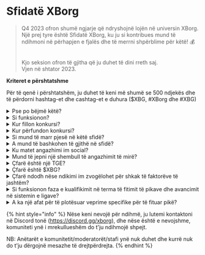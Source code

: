 # Sfidatë XBorg

> Q4 2023 ofron shumë ngjarje që ndryshojnë lojën në universin XBorg. Një prej tyre është Sfidatë XBorg, ku ju si kontribues mund të ndihmoni në përhapjen e fjalës dhe të merrni shpërblime për këtë! 💰
>
> \
> Kjo seksion ofron të gjitha që ju duhet të dini rreth saj. \
> Vjen në shtator 2023.



**Kriteret e përshtatshme**

Për të qenë i përshtatshëm, ju duhet të keni më shumë se 500 ndjekës dhe të përdorni hashtag-et dhe cashtag-et e duhura ($XBG, #XBorg dhe #XBG)

<details>

<summary>Pse po bëjmë këtë?</summary>

Qëllimi ynë është të rrisim ndërgjegjësimin rreth XBorg duke treguar komunitetin tonë fantastik, produktet tona dhe tokenin. Organizimi i një konkursi është metoda jonë e zgjedhur për të nxitur një përvojë të këndshme dhe bashkëpunuese.

</details>

<details>

<summary>Si funksionon?</summary>

Merrni pjesë në mënyrë të gjerë duke respektuar [rregullat](rregullat-test.md) dhe duke ndjekur praktikat më të mira (lidhja për praktikat më të mira). Do të mblidhni pikë bazuar në ndikimin e angazhimit tuaj, dhe sa më me aftësi të arrini këtë, aq më të mëdha do të jenë shpërblimet që ju dhe liga juaj mund të arrijnë.

</details>

<details>

<summary>Kur fillon konkursi?</summary>

Konkursi është planifikuar të fillojë në 1 shtator ose 30 shtator 2023, në bazë të progresit tonë.

</details>

<details>

<summary>Kur përfundon konkursi?</summary>

Konkursi do të përfundojë dy javë pas Eventit të Gjenerimit të Tokenit ([TGE](./#çfarë-është-një-tge)), datën specifike të cilës do të komunikohet në një kohë më të vonë.

</details>

<details>

<summary>Si mund të marr pjesë në këtë sfidë?</summary>

Pas plotësimit të kërkesës për të pasur më shumë se 500 ndjekës në Twitter, do t'ju caktohen pikë bazuar në Rangu i Përfshirësve XBorg të ditorëve tuaj në LunarCrush. Mos harroni të përfshini #XBorg, $XBG ose #XBG në tweet-e tuaja për njohje të saktë.

</details>

<details>

<summary>A mund të bashkohen të gjithë në sfidë?</summary>

Sfidës i mund të bashkohen të gjithë, por pikët tuaja do të numërohen vetëm nëse keni të paktën 500 ndjekës në Twitter.

</details>

<details>

<summary>Ku matet angazhimi im social?</summary>

LunarCrush merr të dhënat drejtpërdrejt nga Twitter, duke na lejuar të nxjerrim dhe analizojmë këto informacione. Si rezultat, ne fokusohemi ekskluzivisht në matjen e angazhimit tuaj në Twitter. Ju lutemi të keni parasysh se angazhimet në platforma sociale të tjera nuk merren në konsideratë. Për më shumë të dhëna, vizitoni [https://lunarcrush.com/faq.](https://lunarcrush.com/faq.)

</details>

<details>

<summary>Mund të jepni një shembull të angazhimit të mirë?</summary>

Angazhimi efektiv përfshin krijimin e përmbajtjes tërheqëse duke përdorur hashtag-et, cashtag-et dhe emoji-t. Për udhëzime të mëtejshme, mund të konsultoheni me udhëzuesin tonë të praktikave më të mira: {LINK}

</details>

<details>

<summary>Çfarë është një TGE?</summary>

TGE është shkurtesa e "Token Generation Event", një term i përdorur kryesisht në fushën e blockchain dhe kriptovalutave.

**Çfarë ndodh gjatë një TGE?**

Një TGE përfshin krijimin dhe shpërndarjen e një kriptovalute ose tokeni të ri për pjesëmarrësit e hershëm, zakonisht për të mbledhur fonde për një projekt të ri. Ky proces përfshin kompaninë ose organizatën që lëshon një numër të caktuar tokenësh për mbështetësit ose investitorët fillestarë.

**Si ndryshon një TGE nga një ICO?**

Ndërsa të dyja TGE-t dhe ICO-t (Ofertat e Parë të Monedhës) janë metoda për të mbledhur fonde duke përdorur tokenë, termat ndonjëherë përdoren në mënyrë të zëvendësueshme. Megjithatë, profesionistët e industrisë shpesh preferojnë "TGE" sepse theksojnë gjenerimin dhe shpërndarjen e tokenëve, në vend se aspektin e "ofertës" ose shitjes.

</details>

<details>

<summary>Çfarë është $XBG?</summary>

[$XBG](../../06-or-token/xbg.md) është një token digjital i lidhur me projektin XBorg.

</details>

<details>

<summary>Çfarë ndodh nëse ndikimi im zvogëlohet për shkak të faktorëve të jashtëm?</summary>

Nëse nuk e ruani ose rritni angazhimin, rangu juaj i influencerit do të zvogëlohet, duke rezultuar në më pak pikë ditore. Megjithatë, pikët që keni fituar tashmë nuk humbasin.

</details>

<details>

<summary>Si funksionon faza e kualifikimit në terma të fitimit të pikave dhe avancimit në sistemin e ligave?</summary>

Gjatë fazave të kualifikimit, pjesëmarrësit mblidhin pika ditore dhe ngjiten në renditjen e tabelës së rezultateve. Ne do të mbajmë një momentan të fundit të renditjes nga Faza e Kualifikimit 1 dhe Faza e Kualifikimit 2. Pas kësaj, në bazë të numrit të pjesëmarrësve dhe suksesit të objektivave kolektive, do të jepen vende në Ligat e ndryshme. Performuesit më të mirë nga secila fazë e kualifikimit pastaj do të marrin ftesa për të bashkuar ligën më të përshtatshme në bazë të nivelit të tyre të aftësisë.

Përmes këtyre ligave, sezoni i parë do të fillojë, duke sjellë me vete shpërblime që janë shumë tërheqëse për t'u injoruar. Kjo shënon fillimin e vërtetë të lojës. Përveç shpërblimeve të mëdha, kualifikimi duhet të jetë një synim themelor për shumë gjatë fazave të kualifikimit.

</details>

<details>

<summary>A ka një afat për të plotësuar veprime specifike për të fituar pikë?</summary>

Po, ka afate për të fituar pikë bazuar në fazat e lojës. Ka dy faza kualifikuese, të ndjekura nga nisja e [ligave](scoring-test/leagues-test.md). Gjatë secilës faze, pjesëmarrësit kanë deri në fund të mblidhin pikat maksimale dhe të sigurojnë pozicionin e tyre në [tabelën e rezultateve](scoring-test/leaderboard-test.md). Kur ligat fillojnë, loja funksionon në bazë sezonal.

Përveç kësaj, pikët fitohen çdo ditë, dhe të dhënat merren nga [API i LunarCrush](scoring-test/lunarcrush-test.md) çdo mbrëmje para mesnatës për të llogaritur pikët. Për shkak të përgjegjësisë teknike, disa të dhëna mund të marrin deri në 48 orë për të reflektuar në [tabelën e rezultateve](scoring-test/leaderboard-test.md).

</details>

{% hint style="info" %}
Nëse keni nevojë për ndihmë, ju lutemi kontaktoni në Discord tonë (https://discord.gg/xborg), dhe nëse është e nevojshme, komuniteti ynë i mrekullueshëm do t'ju ndihmojë shpejt.

NB: Anëtarët e komunitetit/moderatorët/stafi ynë nuk duhet dhe kurrë nuk do t'ju dërgojnë mesazhe të drejtpërdrejta.
{% endhint %}
